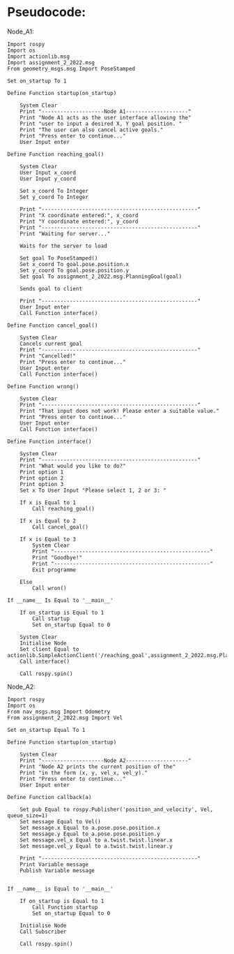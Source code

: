 # Pseudocode:
Node_A1:

    Import rospy
    Import os
    Import actionlib.msg
    Import assignment_2_2022.msg
    From geometry_msgs.msg Import PoseStamped

    Set on_startup To 1
    
    Define Function startup(on_startup)
	
	    System Clear
	    Print "--------------------Node A1--------------------"
	    Print "Node A1 acts as the user interface allowing the"
	    Print "user to input a desired X, Y goal position. "
	    Print "The user can also cancel active goals."
	    Print "Press enter to continue..."
	    User Input enter

    Define Function reaching_goal()

	    System Clear
	    User Input x_coord
	    User Input y_coord

	    Set x_coord To Integer
	    Set y_coord To Integer

	    Print "--------------------------------------------------"
	    Print "X coordinate entered:", x_coord
	    Print "Y coordinate entered:", y_coord
	    Print "--------------------------------------------------"
	    Print "Waiting for server..."
	
	    Waits for the server to load

	    Set goal To PoseStamped()
	    Set x_coord To goal.pose.position.x
	    Set y_coord To goal.pose.position.y
	    Set goal To assignment_2_2022.msg.PlanningGoal(goal)

	    Sends goal to client

	    Print "--------------------------------------------------"
	    User Input enter
	    Call Function interface()

    Define Function cancel_goal()

	    System Clear
	    Cancels current goal
	    Print "--------------------------------------------------"
	    Print "Cancelled!"
	    Print "Press enter to continue..."
	    User Input enter
	    Call Function interface()

    Define Function wrong()
	
	    System Clear
	    Print "--------------------------------------------------"
	    Print "That input does not work! Please enter a suitable value."
	    Print "Press enter to continue..."
	    User Input enter
	    Call Function interface()

    Define Function interface()

	    System Clear
	    Print "--------------------------------------------------"
	    Print "What would you like to do?"
	    Print option 1
	    Print option 2
	    Print option 3
	    Set x To User Input "Please select 1, 2 or 3: "

	    If x is Equal to 1
		    Call reaching_goal()

	    If x is Equal to 2
		    Call cancel_goal()

	    If x is Equal to 3
		    System Clear
		    Print "--------------------------------------------------"
		    Print "Goodbye!"
		    Print "--------------------------------------------------"
		    Exit programme

	    Else
		    Call wron()

    If __name__ Is Equal to '__main__'
	
	    If on_startup is Equal to 1
		    Call startup
		    Set on_startup Equal to 0
	
	    System Clear
	    Initialise Node
	    Set client Equal to actionlib.SimpleActionClient('/reaching_goal',assignment_2_2022.msg.PlanningAction)
	    Call interface()

	    Call rospy.spin()
       
Node_A2:

    Import rospy
    Import os
    From nav_msgs.msg Import Odometry
    From assignment_2_2022.msg Import Vel

    Set on_startup Equal To 1
 
    Define Function startup(on_startup)
	
	    System Clear
	    Print "--------------------Node A2--------------------"
	    Print "Node A2 prints the current position of the"
	    Print "in the form (x, y, vel_x, vel_y)."
	    Print "Press enter to continue..."
	    User Input enter

    Define Function callback(a)
	
	    Set pub Equal to rospy.Publisher('position_and_velocity', Vel, queue_size=1)
	    Set message Equal to Vel()
	    Set message.x Equal to a.pose.pose.position.x
	    Set message.y Equal to a.pose.pose.position.y
	    Set message.vel_x Equal to a.twist.twist.linear.x
	    Set message.vel_y Equal to a.twist.twist.linear.y

	    Print "--------------------------------------------------"
	    Print Variable message
	    Publish Variable message


    If __name__ is Equal to '__main__'
	
	    If on_startup is Equal to 1
		    Call Function startup
		    Set on_startup Equal to 0
	
	    Initialise Node
	    Call Subscriber

	    Call rospy.spin()

	
	
